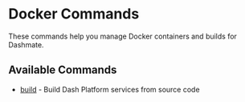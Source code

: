 # Docker Commands

These commands help you manage Docker containers and builds for Dashmate.

## Available Commands

- [build](./build.md) - Build Dash Platform services from source code